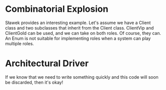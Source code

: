 # Combinatorial Explosion

Sławek provides an interesting example. Let's assume we have a Client class and two subclasses that inherit from the Client class. ClientVip and ClientGold can be used, and we can take on both roles. Of course, they can. An Enum is not suitable for implementing roles when a system can play multiple roles.

# Architectural Driver

If we know that we need to write something quickly and this code will soon be discarded, then it's okay!